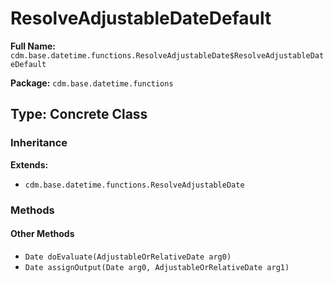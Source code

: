 # ResolveAdjustableDateDefault

**Full Name:** `cdm.base.datetime.functions.ResolveAdjustableDate$ResolveAdjustableDateDefault`

**Package:** `cdm.base.datetime.functions`

## Type: Concrete Class

### Inheritance

**Extends:**
- `cdm.base.datetime.functions.ResolveAdjustableDate`

### Methods

#### Other Methods

- `Date doEvaluate(AdjustableOrRelativeDate arg0)`
- `Date assignOutput(Date arg0, AdjustableOrRelativeDate arg1)`

